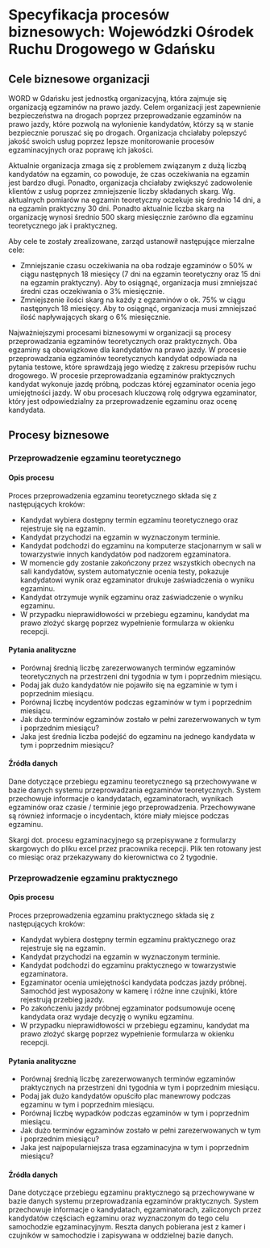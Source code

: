 # Specyfikacja procesów biznesowych: Wojewódzki Ośrodek Ruchu Drogowego w Gdańsku

## Cele biznesowe organizacji

WORD w Gdańsku jest jednostką organizacyjną, która zajmuje się organizacją egzaminów na prawo jazdy. Celem organizacji jest zapewnienie bezpieczeństwa na drogach poprzez przeprowadzanie egzaminów na prawo jazdy, które pozwolą na wyłonienie kandydatów, którzy są w stanie bezpiecznie poruszać się po drogach. Organizacja chciałaby polepszyć jakość swoich usług poprzez lepsze monitorowanie procesów egzaminacyjnych oraz poprawę ich jakości.

Aktualnie organizacja zmaga się z problemem związanym z dużą liczbą kandydatów na egzamin, co powoduje, że czas oczekiwania na egzamin jest bardzo długi. Ponadto, organizacja chciałaby zwiększyć zadowolenie klientów z usług poprzez zmniejszenie liczby składanych skarg. Wg. aktualnych pomiarów na egzamin teoretyczny oczekuje się średnio 14 dni, a na egzamin praktyczny 30 dni. Ponadto aktualnie liczba skarg na organizację wynosi średnio 500 skarg miesięcznie zarówno dla egzaminu teoretycznego jak i praktyczneg.

Aby cele te zostały zrealizowane, zarząd ustanowił następujące mierzalne cele:

- Zmniejszanie czasu oczekiwania na oba rodzaje egzaminów o 50% w ciągu następnych 18 miesięcy (7 dni na egzamin teoretyczny oraz 15 dni na egzamin praktyczny). Aby to osiągnąć, organizacja musi zmniejszać średni czas oczekiwania o 3% miesięcznie.
- Zmniejszenie ilości skarg na każdy z egzaminów o ok. 75% w ciągu następnych 18 miesięcy. Aby to osiągnąć, organizacja musi zmniejszać ilość napływających skarg o 6% miesięcznie.

Najważniejszymi procesami biznesowymi w organizacji są procesy przeprowadzania egzaminów teoretycznych oraz praktycznych. Oba egzaminy są obowiązkowe dla kandydatów na prawo jazdy. W procesie przeprowadzania egzaminów teoretycznych kandydat odpowiada na pytania testowe, które sprawdzają jego wiedzę z zakresu przepisów ruchu drogowego. W procesie przeprowadzania egzaminów praktycznych kandydat wykonuje jazdę próbną, podczas której egzaminator ocenia jego umiejętności jazdy. W obu procesach kluczową rolę odgrywa egzaminator, który jest odpowiedzialny za przeprowadzenie egzaminu oraz ocenę kandydata.

## Procesy biznesowe

### Przeprowadzenie egzaminu teoretycznego

#### Opis procesu

Proces przeprowadzenia egzaminu teoretycznego składa się z następujących kroków:

- Kandydat wybiera dostępny termin egzaminu teoretycznego oraz rejestruje się na egzamin.
- Kandydat przychodzi na egzamin w wyznaczonym terminie.
- Kandydat podchodzi do egzaminu na komputerze stacjonarnym w sali w towarzystwie innych kandydatów pod nadzorem egzaminatora.
- W momencie gdy zostanie zakończony przez wszystkich obecnych na sali kandydatów, system automatycznie ocenia testy, pokazuje kandydatowi wynik oraz egzaminator drukuje zaświadczenia o wyniku egzaminu.
- Kandydat otrzymuje wynik egzaminu oraz zaświadczenie o wyniku egzaminu.
- W przypadku nieprawidłowości w przebiegu egzaminu, kandydat ma prawo złożyć skargę poprzez wypełnienie formularza w okienku recepcji.

#### Pytania analityczne

- Porównaj średnią liczbę zarezerwowanych terminów egzaminów teoretycznych na przestrzeni dni tygodnia w tym i poprzednim miesiącu.
- Podaj jak dużo kandydatów nie pojawiło się na egzaminie w tym i poprzednim miesiącu.
- Porównaj liczbę incydentów podczas egzaminów w tym i poprzednim miesiącu.
- Jak dużo terminów egzaminów zostało w pełni zarezerwowanych w tym i poprzednim miesiącu?
- Jaka jest średnia liczba podejść do egzaminu na jednego kandydata w tym i poprzednim miesiącu?

#### Źródła danych

Dane dotyczące przebiegu egzaminu teoretycznego są przechowywane w bazie danych systemu przeprowadzania egzaminów teoretycznych. System przechowuje informacje o kandydatach, egzaminatorach, wynikach egzaminów oraz czasie / terminie jego przeprowadzenia. Przechowywane są również informacje o incydentach, które miały miejsce podczas egzaminu.

Skargi dot. procesu egzaminacyjnego są przepisywane z formularzy skargowych do pliku excel przez pracownika recepcji. Plik ten rotowany jest co miesiąc oraz przekazywany do kierownictwa co 2 tygodnie.

### Przeprowadzenie egzaminu praktycznego

#### Opis procesu

Proces przeprowadzenia egzaminu praktycznego składa się z następujących kroków:

- Kandydat wybiera dostępny termin egzaminu praktycznego oraz rejestruje się na egzamin.
- Kandydat przychodzi na egzamin w wyznaczonym terminie.
- Kandydat podchodzi do egzaminu praktycznego w towarzystwie egzaminatora.
- Egzaminator ocenia umiejętności kandydata podczas jazdy próbnej. Samochód jest wyposażony w kamerę i różne inne czujniki, które rejestrują przebieg jazdy.
- Po zakończeniu jazdy próbnej egzaminator podsumowuje ocenę kandydata oraz wydaje decyzję o wyniku egzaminu.
- W przypadku nieprawidłowości w przebiegu egzaminu, kandydat ma prawo złożyć skargę poprzez wypełnienie formularza w okienku recepcji.

#### Pytania analityczne

- Porównaj średnią liczbę zarezerwowanych terminów egzaminów praktycznych na przestrzeni dni tygodnia w tym i poprzednim miesiącu.
- Podaj jak dużo kandydatów opuściło plac manewrowy podczas egzaminu w tym i poprzednim miesiącu.
- Porównaj liczbę wypadków podczas egzaminów w tym i poprzednim miesiącu.
- Jak dużo terminów egzaminów zostało w pełni zarezerwowanych w tym i poprzednim miesiącu?
- Jaka jest najpopularniejsza trasa egzaminacyjna w tym i poprzednim miesiącu?

#### Źródła danych

Dane dotyczące przebiegu egzaminu praktycznego są przechowywane w bazie danych systemu przeprowadzania egzaminów praktycznych. System przechowuje informacje o kandydatach, egzaminatorach, zaliczonych przez kandydatów częściach egzaminu oraz wyznaczonym do tego celu samochodzie egzaminacyjnym. Reszta danych pobierana jest z kamer i czujników w samochodzie i zapisywana w oddzielnej bazie danych.
